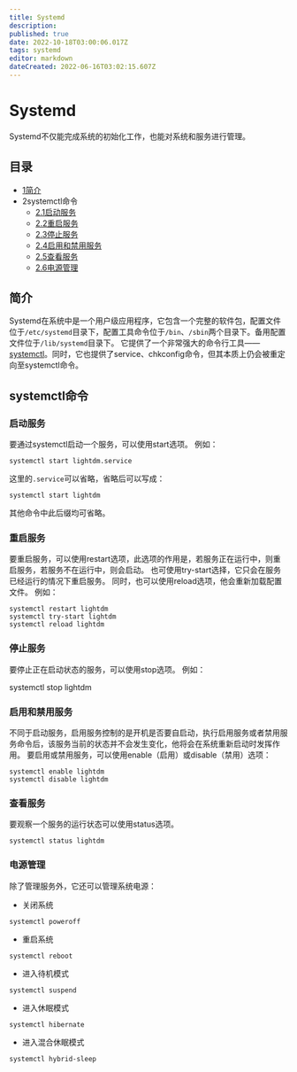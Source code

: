 ```yaml
---
title: Systemd
description: 
published: true
date: 2022-10-18T03:00:06.017Z
tags: systemd
editor: markdown
dateCreated: 2022-06-16T03:02:15.607Z
---
```


# Systemd
Systemd不仅能完成系统的初始化工作，也能对系统和服务进行管理。

## 目录



- [1简介](http://old.deepin.wiki/index.php?title=Systemd#.E7.AE.80.E4.BB.8B)
- 2systemctl命令
  - [2.1启动服务](http://old.deepin.wiki/index.php?title=Systemd#.E5.90.AF.E5.8A.A8.E6.9C.8D.E5.8A.A1)
  - [2.2重启服务](http://old.deepin.wiki/index.php?title=Systemd#.E9.87.8D.E5.90.AF.E6.9C.8D.E5.8A.A1)
  - [2.3停止服务](http://old.deepin.wiki/index.php?title=Systemd#.E5.81.9C.E6.AD.A2.E6.9C.8D.E5.8A.A1)
  - [2.4启用和禁用服务](http://old.deepin.wiki/index.php?title=Systemd#.E5.90.AF.E7.94.A8.E5.92.8C.E7.A6.81.E7.94.A8.E6.9C.8D.E5.8A.A1)
  - [2.5查看服务](http://old.deepin.wiki/index.php?title=Systemd#.E6.9F.A5.E7.9C.8B.E6.9C.8D.E5.8A.A1)
  - [2.6电源管理](http://old.deepin.wiki/index.php?title=Systemd#.E7.94.B5.E6.BA.90.E7.AE.A1.E7.90.86)

## 简介

Systemd在系统中是一个用户级应用程序，它包含一个完整的软件包，配置文件位于`/etc/systemd`目录下，配置工具命令位于`/bin`、`/sbin`两个目录下。备用配置文件位于`/lib/systemd`目录下。
它提供了一个非常强大的命令行工具——[systemctl](http://old.deepin.wiki/index.php?title=Systemd#systemctl.E5.91.BD.E4.BB.A4)。同时，它也提供了service、chkconfig命令，但其本质上仍会被重定向至systemctl命令。

## systemctl命令

### 启动服务

要通过systemctl启动一个服务，可以使用start选项。
例如：

```
systemctl start lightdm.service
```

这里的`.service`可以省略，省略后可以写成：

```
systemctl start lightdm
```

其他命令中此后缀均可省略。

### 重启服务

要重启服务，可以使用restart选项，此选项的作用是，若服务正在运行中，则重启服务，若服务不在运行中，则会启动。
也可使用try-start选择，它只会在服务已经运行的情况下重启服务。
同时，也可以使用reload选项，他会重新加载配置文件。
例如：

```
systemctl restart lightdm
systemctl try-start lightdm
systemctl reload lightdm
```

### 停止服务

要停止正在启动状态的服务，可以使用stop选项。
例如：

systemctl stop lightdm

### 启用和禁用服务

不同于启动服务，启用服务控制的是开机是否要自启动，执行启用服务或者禁用服务命令后，该服务当前的状态并不会发生变化，他将会在系统重新启动时发挥作用。 要启用或禁用服务，可以使用enable（启用）或disable（禁用）选项：

```
systemctl enable lightdm
systemctl disable lightdm
```

### 查看服务

要观察一个服务的运行状态可以使用status选项。

```
systemctl status lightdm
```

### 电源管理

除了管理服务外，它还可以管理系统电源：

- 关闭系统

```
systemctl poweroff
```

- 重启系统

```
systemctl reboot
```

- 进入待机模式

```
systemctl suspend
```

- 进入休眠模式

```
systemctl hibernate
```

- 进入混合休眠模式

```
systemctl hybrid-sleep
```